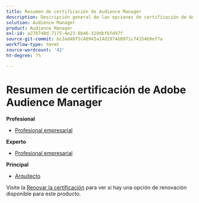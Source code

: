 ```yaml
---
title: Resumen de certificación de Audience Manager
description: Descripción general de las opciones de certificación de Adobe Audience Manager
solution: Audience Manager
product: Audience Manager
exl-id: a278740d-7175-4e23-8b46-310dbf6fd97f
source-git-commit: bc3ad48f5c48943a14d1974b0971c74154b9ef7a
workflow-type: tm+mt
source-wordcount: '42'
ht-degree: 7%

---
```


# Resumen de certificación de Adobe Audience Manager

**Profesional**

* [Profesional empresarial](/help/certifications/aam/aam-p-business.md) <!--AD0-E458-->

**Experto**

* [Profesional empresarial](/help/certifications/aam/aam-e-business.md) <!--AD0-E457-->

**Principal**

* [Arquitecto](/help/certifications/aam/aam-m-architect.md) <!--AD0-E454-->

Visite la [Renovar la certificación](/help/certifications/renew.md) para ver si hay una opción de renovación disponible para este producto.
